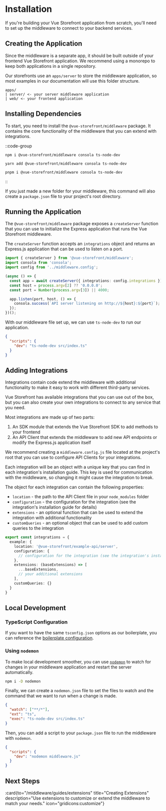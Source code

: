 # Installation

If you're building your Vue Storefront application from scratch, you'll need to set up the middleware to connect to your backend services. 

## Creating the Application

Since the middleware is a separate app, it should be built outside of your frontend Vue Storefront application. We recommend using a monorepo to keep both applications in a single repository. 

Our storefronts use an `apps/server` to store the middleware application, so most examples in our documentation will use this folder structure.

```text
apps/
| server/ <- your server middleware application
| web/ <- your frontend application
```

## Installing Dependencies

To start, you need to install the `@vue-storefront/middleware` package. It contains the core functionality of the middleware that you can extend with integrations.

::code-group
```sh[npm]
npm i @vue-storefront/middleware consola ts-node-dev
```
```sh[yarn]
yarn add @vue-storefront/middleware consola ts-node-dev
```
```sh[pnpm]
pnpm i @vue-storefront/middleware consola ts-node-dev
```
::

If you just made a new folder for your middleware, this command will also create a `package.json` file to your project's root directory. 

## Running the Application

The `@vue-storefront/middleware` package exposes a `createServer` function that you can use to initialize the Express application that runs the Vue Storefront middleware.

The `createServer` function accepts an `integrations` object and returns an Express.js application that can be used to listen on a port.


```ts [src/index.ts]
import { createServer } from '@vue-storefront/middleware';
import consola from 'consola';
import config from '../middleware.config';

(async () => {
  const app = await createServer({ integrations: config.integrations });
  const host = process.argv[2] ?? '0.0.0.0';
  const port = Number(process.argv[3]) || 4000;

  app.listen(port, host, () => {
    consola.success(`API server listening on http://${host}:${port}`);
  });
})();
```

With our middleware file set up, we can use `ts-node-dev` to run our application.

```json [package.json]
{
  "scripts": {
    "dev": "ts-node-dev src/index.ts"
  }
}
```



## Adding Integrations

Integrations contain code extend the middleware with additional functionality to make it easy to work with different third-party services. 

Vue Storefront has available integrations that you can use out of the box, but you can also create your own integrations to connect to any service that you need.

Most integrations are made up of two parts:
1. An SDK module that extends the Vue Storefront SDK to add methods to your frontend
2. An API Client that extends the middleware to add new API endpoints or modify the Express.js application itself

We recommend creating a `middleware.config.js` file located at the project's root that you can use to configure API Clients for your integrations. 

Each integration will be an object with a unique key that you can find in each integration's installation guide. This key is used for communication with the middleware, so changing it might cause the integration to break.

The object for each integration can contain the following properties:

- `location` - the path to the API Client file in your `node_modules` folder
- `configuration` - the configuration for the integration (see the integration's installation guide for details)
- `extensions` - an optional function that can be used to extend the integration with additional functionality
- `customQueries` - an optional object that can be used to add custom queries to the integration

```ts [middleware.config.ts]
export const integrations = {
  example: {
    location: '@vue-storefront/example-api/server',
    configuration: {
      // configuration for the integration (see the integration's installation guide for details)
    },
    extensions: (baseExtensions) => [
      ...baseExtensions,
      // your additional extensions
    ],
    customQueries: {}
  }
}
```

## Local Development

### TypeScript Configuration

If you want to have the same `tsconfig.json` options as our boilerplate, you can reference the [boilerplate configuration](https://github.com/vuestorefront/storefront-nuxt3-boilerplate/blob/develop/apps/server/tsconfig.json).

### Using `nodemon`

To make local development smoother, you can use [`nodemon`](https://www.npmjs.com/package/nodemon) to watch for changes in your middleware application and restart the server automatically. 

```sh
npm i -D nodemon
```

Finally, we can create a `nodemon.json` file to set the files to watch and the command that we want to run when a change is made.

```json [nodemon.json]
{
  "watch": ["**/*"],
  "ext": "ts",
  "exec": "ts-node-dev src/index.ts"
}

```

Then, you can add a script to your `package.json` file to run the middleware with `nodemon`.

```json
{
  "scripts": {
    "dev": "nodemon middleware.js"
  }
}
```

## Next Steps

:card{to="/middleware/guides/extensions" title="Creating Extensions" description="Use extensions to customize or extend the middleware to match your needs." icon="gridicons:customize"}


